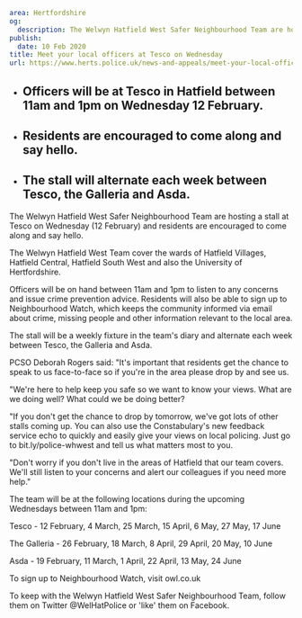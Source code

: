```yaml
area: Hertfordshire
og:
  description: The Welwyn Hatfield West Safer Neighbourhood Team are hosting a stall at Tesco on Wednesday (12 February) and residents are encouraged to come along and say hello.
publish:
  date: 10 Feb 2020
title: Meet your local officers at Tesco on Wednesday
url: https://www.herts.police.uk/news-and-appeals/meet-your-local-officers-at-tesco-on-wednesday-1373b
```

* ## Officers will be at Tesco in Hatfield between 11am and 1pm on Wednesday 12 February.

 * ## Residents are encouraged to come along and say hello.

 * ## The stall will alternate each week between Tesco, the Galleria and Asda.

The Welwyn Hatfield West Safer Neighbourhood Team are hosting a stall at Tesco on Wednesday (12 February) and residents are encouraged to come along and say hello.

The Welwyn Hatfield West Team cover the wards of Hatfield Villages, Hatfield Central, Hatfield South West and also the University of Hertfordshire.

Officers will be on hand between 11am and 1pm to listen to any concerns and issue crime prevention advice. Residents will also be able to sign up to Neighbourhood Watch, which keeps the community informed via email about crime, missing people and other information relevant to the local area.

The stall will be a weekly fixture in the team's diary and alternate each week between Tesco, the Galleria and Asda.

PCSO Deborah Rogers said: "It's important that residents get the chance to speak to us face-to-face so if you're in the area please drop by and see us.

"We're here to help keep you safe so we want to know your views. What are we doing well? What could we be doing better?

"If you don't get the chance to drop by tomorrow, we've got lots of other stalls coming up. You can also use the Constabulary's new feedback service echo to quickly and easily give your views on local policing. Just go to bit.ly/police-whwest and tell us what matters most to you.

"Don't worry if you don't live in the areas of Hatfield that our team covers. We'll still listen to your concerns and alert our colleagues if you need more help."

The team will be at the following locations during the upcoming Wednesdays between 11am and 1pm:

Tesco - 12 February, 4 March, 25 March, 15 April, 6 May, 27 May, 17 June

The Galleria - 26 February, 18 March, 8 April, 29 April, 20 May, 10 June

Asda - 19 February, 11 March, 1 April, 22 April, 13 May, 24 June

To sign up to Neighbourhood Watch, visit owl.co.uk

To keep with the Welwyn Hatfield West Safer Neighbourhood Team, follow them on Twitter @WelHatPolice or 'like' them on Facebook.
